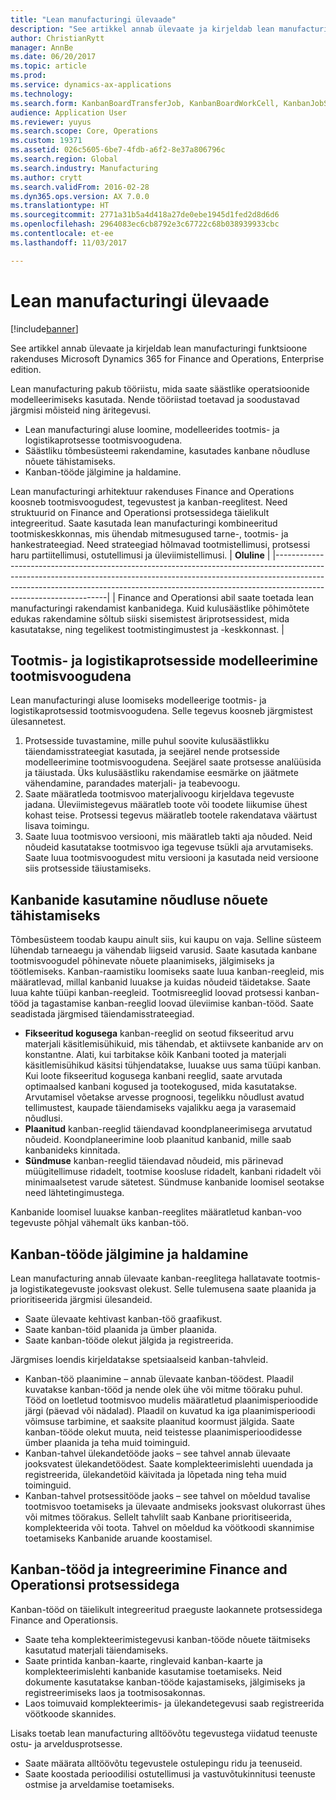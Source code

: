 ```yaml
---
title: "Lean manufacturingi ülevaade"
description: "See artikkel annab ülevaate ja kirjeldab lean manufacturingi funktsioone rakenduses Dynamics 365 for Finance and Operations."
author: ChristianRytt
manager: AnnBe
ms.date: 06/20/2017
ms.topic: article
ms.prod: 
ms.service: dynamics-ax-applications
ms.technology: 
ms.search.form: KanbanBoardTransferJob, KanbanBoardWorkCell, KanbanJobSchedulingListPage, LeanProductionFlow
audience: Application User
ms.reviewer: yuyus
ms.search.scope: Core, Operations
ms.custom: 19371
ms.assetid: 026c5605-6be7-4fdb-a6f2-8e37a806796c
ms.search.region: Global
ms.search.industry: Manufacturing
ms.author: crytt
ms.search.validFrom: 2016-02-28
ms.dyn365.ops.version: AX 7.0.0
ms.translationtype: HT
ms.sourcegitcommit: 2771a31b5a4d418a27de0ebe1945d1fed2d8d6d6
ms.openlocfilehash: 2964083ec6cb8792e3c67722c68b038939933cbc
ms.contentlocale: et-ee
ms.lasthandoff: 11/03/2017

---
```


# <a name="lean-manufacturing-overview"></a>Lean manufacturingi ülevaade

[!include[banner](../includes/banner.md)]


See artikkel annab ülevaate ja kirjeldab lean manufacturingi funktsioone rakenduses Microsoft Dynamics 365 for Finance and Operations, Enterprise edition.

Lean manufacturing pakub tööriistu, mida saate säästlike operatsioonide modelleerimiseks kasutada. Nende tööriistad toetavad ja soodustavad järgmisi mõisteid ning äritegevusi.
-   Lean manufacturingi aluse loomine, modelleerides tootmis- ja logistikaprotsesse tootmisvoogudena.
-   Säästliku tõmbesüsteemi rakendamine, kasutades kanbane nõudluse nõuete tähistamiseks.
-   Kanban-tööde jälgimine ja haldamine.

Lean manufacturingi arhitektuur rakenduses Finance and Operations koosneb tootmisvoogudest, tegevustest ja kanban-reeglitest. Need struktuurid on Finance and Operationsi protsessidega täielikult integreeritud. Saate kasutada lean manufacturingi kombineeritud tootmiskeskkonnas, mis ühendab mitmesugused tarne-, tootmis- ja hankestrateegiad. Need strateegiad hõlmavad tootmistellimusi, protsessi haru partiitellimusi, ostutellimusi ja üleviimistellimusi.
| **Oluline**                                                                                                                                                                                                                                                                |
|------------------------------------------------------------------------------------------------------------------------------------------------------------------------------------------------------------------------------------------------------------------------------|
| Finance and Operationsi abil saate toetada lean manufacturingi rakendamist kanbanidega. Kuid kulusäästlike põhimõtete edukas rakendamine sõltub siiski sisemistest äriprotsessidest, mida kasutatakse, ning tegelikest tootmistingimustest ja -keskkonnast. |

## <a name="modeling-manufacturing-and-logistics-processes-as-production-flows"></a> Tootmis- ja logistikaprotsesside modelleerimine tootmisvoogudena
Lean manufacturingi aluse loomiseks modelleerige tootmis- ja logistikaprotsessid tootmisvoogudena. Selle tegevus koosneb järgmistest ülesannetest.
1.  Protsesside tuvastamine, mille puhul soovite kulusäästlikku täiendamisstrateegiat kasutada, ja seejärel nende protsesside modelleerimine tootmisvoogudena. Seejärel saate protsesse analüüsida ja täiustada. Üks kulusäästliku rakendamise eesmärke on jäätmete vähendamine, parandades materjali- ja teabevoogu.
2.  Saate määratleda tootmisvoo materjalivoogu kirjeldava tegevuste jadana. Üleviimistegevus määratleb toote või toodete liikumise ühest kohast teise. Protsessi tegevus määratleb tootele rakendatava väärtust lisava toimingu.
3.  Saate luua tootmisvoo versiooni, mis määratleb takti aja nõuded. Neid nõudeid kasutatakse tootmisvoo iga tegevuse tsükli aja arvutamiseks. Saate luua tootmisvoogudest mitu versiooni ja kasutada neid versioone siis protsesside täiustamiseks.

## <a name="using-kanbans-to-signal-demand-requirements"></a> Kanbanide kasutamine nõudluse nõuete tähistamiseks
Tõmbesüsteem toodab kaupu ainult siis, kui kaupu on vaja. Selline süsteem lühendab tarneaegu ja vähendab liigseid varusid. Saate kasutada kanbane tootmisvoogudel põhinevate nõuete plaanimiseks, jälgimiseks ja töötlemiseks. Kanban-raamistiku loomiseks saate luua kanban-reegleid, mis määratlevad, millal kanbanid luuakse ja kuidas nõudeid täidetakse. Saate luua kahte tüüpi kanban-reegleid. Tootmisreeglid loovad protsessi kanban-tööd ja tagastamise kanban-reeglid loovad üleviimise kanban-tööd. Saate seadistada järgmised täiendamisstrateegiad.
-   **Fikseeritud kogusega** kanban-reeglid on seotud fikseeritud arvu materjali käsitlemisühikuid, mis tähendab, et aktiivsete kanbanide arv on konstantne. Alati, kui tarbitakse kõik Kanbani tooted ja materjali käsitlemisühikud käsitsi tühjendatakse, luuakse uus sama tüüpi kanban. Kui loote fikseeritud kogusega kanbani reeglid, saate arvutada optimaalsed kanbani kogused ja tootekogused, mida kasutatakse. Arvutamisel võetakse arvesse prognoosi, tegelikku nõudlust avatud tellimustest, kaupade täiendamiseks vajalikku aega ja varasemaid nõudlusi.
-   **Plaanitud** kanban-reeglid täiendavad koondplaneerimisega arvutatud nõudeid. Koondplaneerimine loob plaanitud kanbanid, mille saab kanbanideks kinnitada.
-   **Sündmuse** kanban-reeglid täiendavad nõudeid, mis pärinevad müügitellimuse ridadelt, tootmise koosluse ridadelt, kanbani ridadelt või minimaalsetest varude sätetest. Sündmuse kanbanide loomisel seotakse need lähtetingimustega.

Kanbanide loomisel luuakse kanban-reeglites määratletud kanban-voo tegevuste põhjal vähemalt üks kanban-töö.

## <a name="monitoring-and-maintaining-kanban-jobs"></a> Kanban-tööde jälgimine ja haldamine
Lean manufacturing annab ülevaate kanban-reeglitega hallatavate tootmis- ja logistikategevuste jooksvast olekust. Selle tulemusena saate plaanida ja prioritiseerida järgmisi ülesandeid.

-   Saate ülevaate kehtivast kanban-töö graafikust.
-   Saate kanban-töid plaanida ja ümber plaanida.
-   Saate kanban-tööde olekut jälgida ja registreerida.

Järgmises loendis kirjeldatakse spetsiaalseid kanban-tahvleid.
-   Kanban-töö plaanimine – annab ülevaate kanban-töödest. Plaadil kuvatakse kanban-tööd ja nende olek ühe või mitme tööraku puhul. Tööd on loetletud tootmisvoo mudelis määratletud plaanimisperioodide järgi (päevad või nädalad). Plaadil on kuvatud ka iga plaanimisperioodi võimsuse tarbimine, et saaksite plaanitud koormust jälgida. Saate kanban-tööde olekut muuta, neid teistesse plaanimisperioodidesse ümber plaanida ja teha muid toiminguid.
-   Kanban-tahvel ülekandetööde jaoks – see tahvel annab ülevaate jooksvatest ülekandetöödest. Saate komplekteerimislehti uuendada ja registreerida, ülekandetöid käivitada ja lõpetada ning teha muid toiminguid.
-   Kanban-tahvel protsessitööde jaoks – see tahvel on mõeldud tavalise tootmisvoo toetamiseks ja ülevaate andmiseks jooksvast olukorrast ühes või mitmes töörakus. Sellelt tahvlilt saab Kanbane prioritiseerida, komplekteerida või toota. Tahvel on mõeldud ka vöötkoodi skannimise toetamiseks Kanbanide aruande koostamisel.

## <a name="kanban-jobs-and-integration-with-finance-and-operations-processes"></a>Kanban-tööd ja integreerimine Finance and Operationsi protsessidega
Kanban-tööd on täielikult integreeritud praeguste laokannete protsessidega Finance and Operationsis.
-   Saate teha komplekteerimistegevusi kanban-tööde nõuete täitmiseks kasutatud materjali täiendamiseks.
-   Saate printida kanban-kaarte, ringlevaid kanban-kaarte ja komplekteerimislehti kanbanide kasutamise toetamiseks. Neid dokumente kasutatakse kanban-tööde kajastamiseks, jälgimiseks ja registreerimiseks laos ja tootmisosakonnas.
-   Laos toimuvaid komplekteerimis- ja ülekandetegevusi saab registreerida vöötkoode skannides.

Lisaks toetab lean manufacturing alltöövõtu tegevustega viidatud teenuste ostu- ja arveldusprotsesse.
-   Saate määrata alltöövõtu tegevustele ostulepingu ridu ja teenuseid.
-   Saate koostada perioodilisi ostutellimusi ja vastuvõtukinnitusi teenuste ostmise ja arveldamise toetamiseks.






